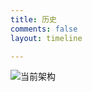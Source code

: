 ```yaml
---
title: 历史
comments: false
layout: timeline

---
```


![当前架构](https://wx2.sinaimg.cn/large/87b7d2fcgy1gjtu9xa64mj21b90u044w.jpg)